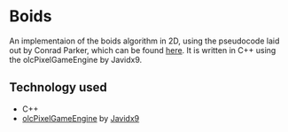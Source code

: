 # Boids

An implementaion of the boids algorithm in 2D,
using the pseudocode laid out by Conrad Parker, which can be found [here](http://www.kfish.org/~conrad/boids/pseudocode.html).
It is written in C++ using the olcPixelGameEngine by Javidx9.


## Technology used
- C++
- [olcPixelGameEngine](https://github.com/OneLoneCoder/olcPixelGameEngine) by [Javidx9](https://github.com/OneLoneCoder)
